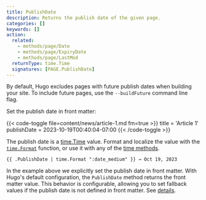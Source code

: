 ```yaml
---
title: PublishDate
description: Returns the publish date of the given page.
categories: []
keywords: []
action:
  related:
    - methods/page/Date
    - methods/page/ExpiryDate
    - methods/page/LastMod
  returnType: time.Time
  signatures: [PAGE.PublishDate]
---
```


By default, Hugo excludes pages with future publish dates when building your site. To include future pages, use the `--buildFuture` command line flag.

Set the publish date in front matter:

{{< code-toggle file=content/news/article-1.md fm=true >}}
title = 'Article 1'
publishDate = 2023-10-19T00:40:04-07:00
{{< /code-toggle >}}

The publish date is a [time.Time] value. Format and localize the value with the [`time.Format`] function, or use it with any of the [time methods].

```go-html-template
{{ .PublishDate | time.Format ":date_medium" }} → Oct 19, 2023
```

In the example above we explicitly set the publish date in front matter. With Hugo's default configuration, the `PublishDate` method returns the front matter value. This behavior is configurable, allowing you to set fallback values if the publish date is not defined in front matter. See&nbsp;[details].

[`time.Format`]: /functions/time/format/
[details]: /getting-started/configuration/#configure-dates
[time methods]: /methods/time/
[time.Time]: https://pkg.go.dev/time#Time
